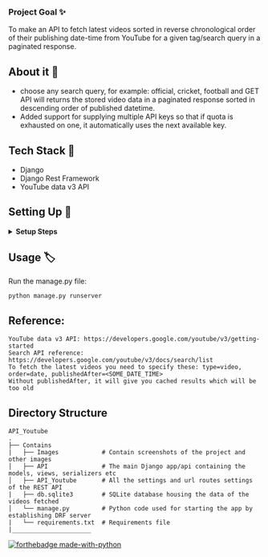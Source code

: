 ### Project Goal ✨

To make an API to fetch latest videos sorted in reverse chronological order of their publishing date-time from YouTube for a given tag/search query in a paginated response.

## About it :scroll:	

* choose any search query, for example: official, cricket, football and GET API will returns the stored video data in a paginated response sorted in descending order of published datetime.
* Added support for supplying multiple API keys so that if quota is exhausted on one, it automatically uses the next available key.

## Tech Stack :memo:
 * Django
 * Django Rest Framework
 * YouTube data v3 API

## Setting Up 🔨

 <details>
  <summary><strong>Setup Steps</strong></summary>

- Clone the Repository
 ```
$ git clone https://github.com/ankitjaadoo/Fetch_Youtube_Videos_API
 ```
- Go the the folder
 ```
$ cd fetch_youtube_video_API
 ```
- Setup Virtual environment
 ```
$ python3 -m venv env
```
- Activate the virtual environment
```
$ source env/Scripts/activate - for Windows
$ source env/bin/activate - for Mac
```
- Install dependencies using
```
$ pip install -r requirements.txt
```
- Modify settings.py File - Remove the existing keys and add your own YouTube Data API keys in the form [key1, key2, ...]:
```
$ API_KEYS = ['Google_API_Key_1', 'Google_API_Key_2','Google_API_Key_3',] 
```
- Make migrations using
```
$ python manage.py makemigrations
```
- Migrate Database
```
$ python manage.py migrate
```
- Create a superuser
```
$ python manage.py createsuperuser
```
- Run server using
```
$ python manage.py runserver
``` 
  
</details>


## Usage :label:

Run the manage.py file:

```python
python manage.py runserver
```
## Reference:

    YouTube data v3 API: https://developers.google.com/youtube/v3/getting-started
    Search API reference: https://developers.google.com/youtube/v3/docs/search/list
    To fetch the latest videos you need to specify these: type=video, order=date, publishedAfter=<SOME_DATE_TIME>
    Without publishedAfter, it will give you cached results which will be too old


## Directory Structure
    
    API_Youtube            
    .
    ├── Contains       
    |   ├── Images            # Contain screenshots of the project and other images
    │   ├── API               # The main Django app/api containing the models, views, serializers etc
    │   ├── API_Youtube       # All the settings and url routes settings of the REST API
    |   ├── db.sqlite3        # SQLite database housing the data of the videos fetched
    │   └── manage.py         # Python code used for starting the app by establishing DRF server
    |   └── requirements.txt  # Requirements file
    |______________________   
[![forthebadge made-with-python](http://ForTheBadge.com/images/badges/made-with-python.svg)](https://github.com/ankitjaadoo/Fetch_Youtube_Videos_API)